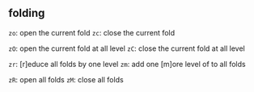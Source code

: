 

## folding

`zo`: open the current fold
`zc`: close the current fold

`zO`: open the current fold at all level
`zC`: close the current fold at all level

`zr`: [r]educe all folds by one level
`zm`: add one [m]ore level of to all folds

`zR`: open all folds
`zM`: close all folds
